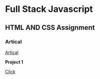 # Full Stack Javascript

## HTML AND CSS Assignment


### Artical
[Artical](https://hashnode.com/@Sbhandari2608)

**Project 1**

[Click](./HTML%20and%20CSS/)
